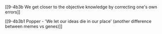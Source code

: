 [[9-4b3b We get closer to the objective knowledge by correcting one's own errors]]

[[9-4b3b1 Popper - 'We let our ideas die in our place' (another difference between memes vs genes)]]